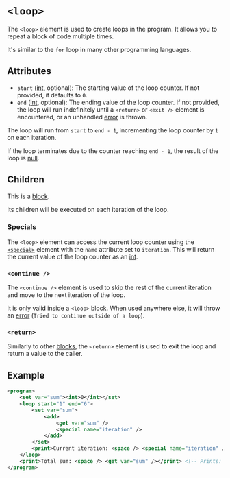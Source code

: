 # `<loop>`

The `<loop>` element is used to create loops in the program. It allows you to repeat a block of code multiple times.

It's similar to the `for` loop in many other programming languages.

## Attributes

- `start` ([int](./data_types/int.md), optional): The starting value of the loop counter. If not provided, it defaults to `0`.
- `end` ([int](./data_types/int.md), optional): The ending value of the loop counter. If not provided, the loop will run indefinitely until a `<return>` or `<exit />` element is encountered, or an unhandled [error](./errors.md) is thrown.

The loop will run from `start` to `end - 1`, incrementing the loop counter by `1` on each iteration.

If the loop terminates due to the counter reaching `end - 1`, the result of the loop is [null](./data_types/null.md).

## Children

This is a [block](./blocks.md).

Its children will be executed on each iteration of the loop.

### Specials

The `<loop>` element can access the current loop counter using the [`<special>`](./specials.md) element with the `name` attribute set to `iteration`. This will return the current value of the loop counter as an [int](./data_types/int.md).

### `<continue />`

The `<continue />` element is used to skip the rest of the current iteration and move to the next iteration of the loop.

It is only valid inside a `<loop>` block.
When used anywhere else, it will throw an [error](./errors.md) (`Tried to continue outside of a loop`).

### `<return>`

Similarly to other [blocks](./blocks.md), the `<return>` element is used to exit the loop and return a value to the caller.

## Example

```xml
<program>
    <set var="sum"><int>0</int></set>
    <loop start="1" end="6">
        <set var="sum">
            <add>
                <get var="sum" />
                <special name="iteration" />
            </add>
        </set>
        <print>Current iteration: <space /> <special name="iteration" /></print>
    </loop>
    <print>Total sum: <space /> <get var="sum" /></print> <!-- Prints: "Total sum: 15" -->
</program>
```
